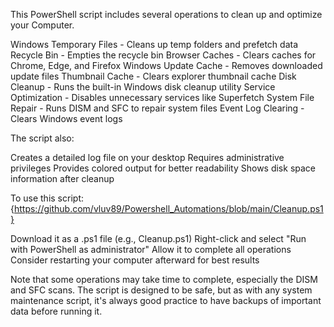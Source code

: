 This PowerShell script includes several operations to clean up and optimize your Computer. 

Windows Temporary Files - Cleans up temp folders and prefetch data
Recycle Bin - Empties the recycle bin
Browser Caches - Clears caches for Chrome, Edge, and Firefox
Windows Update Cache - Removes downloaded update files
Thumbnail Cache - Clears explorer thumbnail cache
Disk Cleanup - Runs the built-in Windows disk cleanup utility
Service Optimization - Disables unnecessary services like Superfetch
System File Repair - Runs DISM and SFC to repair system files
Event Log Clearing - Clears Windows event logs

The script also:

Creates a detailed log file on your desktop
Requires administrative privileges
Provides colored output for better readability
Shows disk space information after cleanup

To use this script: {https://github.com/vluv89/Powershell_Automations/blob/main/Cleanup.ps1}

Download it as a .ps1 file (e.g., Cleanup.ps1)
Right-click and select "Run with PowerShell as administrator"
Allow it to complete all operations
Consider restarting your computer afterward for best results

Note that some operations may take time to complete, especially the DISM and SFC scans. The script is designed to be safe, but as with any system maintenance script, it's always good practice to have backups of important data before running it.
